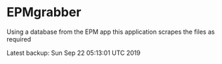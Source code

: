 # EPMgrabber
Using a database from the EPM app this application scrapes the files as required


Latest backup: Sun Sep 22 05:13:01 UTC 2019
